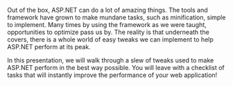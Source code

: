 Out of the box, ASP.NET can do a lot of amazing things.  The tools and framework have grown to make mundane tasks, such as minification, simple to implement.  Many times by using the framework as we were taught, opportunities to optimize pass  us by.  The reality is that underneath the covers, there is a whole world of easy tweaks we can implement to help ASP.NET perform at its peak.  

In this presentation, we will walk through a slew of tweaks used to make ASP.NET perform in the best way possible. You will leave with a checklist of tasks that will instantly improve the performance of your web application!
